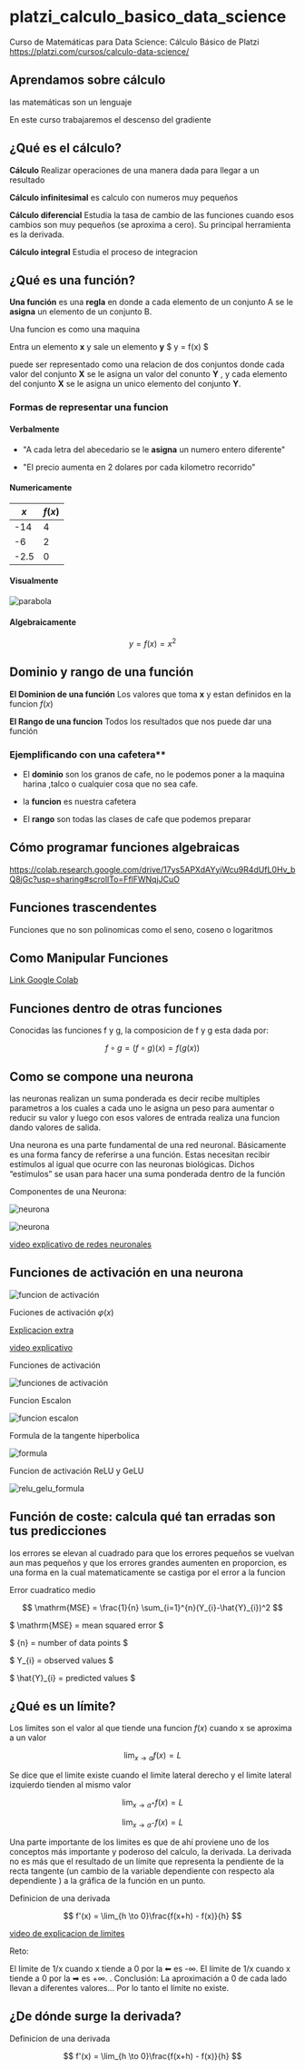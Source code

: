 # platzi_calculo_basico_data_science

Curso de Matemáticas para Data Science: Cálculo Básico de Platzi https://platzi.com/cursos/calculo-data-science/

## Aprendamos sobre cálculo

las matemáticas son un lenguaje

En este curso trabajaremos el descenso del gradiente

## ¿Qué es el cálculo?

**Cálculo**
Realizar operaciones de una manera dada para llegar a un resultado

**Cálculo infinitesimal**
es calculo con numeros muy pequeños

**Cálculo diferencial**
Estudia la tasa de cambio de las funciones cuando esos cambios son muy pequeños (se aproxima a cero). Su principal herramienta es la derivada.

**Cálculo integral**
Estudia el proceso de integracion

## ¿Qué es una función?

**Una función**
es una **regla** en donde a cada elemento de un conjunto A se le **asigna** un elemento de un conjunto B.

Una funcion es como una maquina

Entra un elemento **x** y sale un elemento **y**
$ y = f(x) $

puede ser representado como una relacion de dos conjuntos
donde cada valor del conjunto **X** se le asigna un valor del conunto **Y** , y cada elemento del conjunto **X** se le asigna un unico elemento del conjunto **Y**.

### Formas de representar una funcion

#### Verbalmente

- "A cada letra del abecedario se le **asigna** un numero entero diferente"

- "El precio aumenta en 2 dolares por cada kilometro recorrido"

#### Numericamente

| $x$  | $f(x)$ |
| ---- | ------ |
| -14  | 4      |
| -6   | 2      |
| -2.5 | 0      |

#### Visualmente

![parabola](https://dr282zn36sxxg.cloudfront.net/datastreams/f-d%3A8d6548ec6dd5dc2eb3e444c43b18ea76dbeec54f61f4dfbcd3e975b0%2BIMAGE_THUMB_POSTCARD_TINY%2BIMAGE_THUMB_POSTCARD_TINY.1)

#### Algebraicamente

$$ y  = f(x) = x^2 $$

## Dominio y rango de una función

**El Dominion de una función**
Los valores que toma **x** y estan definidos en la funcion $f(x)$

**El Rango de una funcion**
Todos los resultados que nos puede dar una función

### Ejemplificando con una cafetera**

- El **dominio** son los granos de cafe, no le podemos poner a la maquina harina ,talco o cualquier cosa que no sea cafe.

- la **funcion** es nuestra cafetera

- El **rango** son todas las clases de cafe que podemos preparar

## Cómo programar funciones algebraicas

https://colab.research.google.com/drive/17ys5APXdAYyiWcu9R4dUfL0Hv_bQ8jGc?usp=sharing#scrollTo=FflFWNqjJCuO

## Funciones trascendentes

Funciones que no son polinomicas como el seno, coseno o logaritmos

## Como Manipular Funciones

[Link Google Colab](https://colab.research.google.com/drive/1I4Gykoz2xCC5lPsSObkKQxAkFOYYZwmb?usp=sharing#scrollTo=MimQJFUozsWE)

## Funciones dentro de otras funciones

Conocidas las funciones f y g, la composicion de f y g esta dada por:

$$
f ∘ g = (f ∘ g)(x) = f(g(x))
$$

## Como se compone una neurona

las neuronas realizan un suma ponderada es decir recibe multiples parametros a los cuales a cada uno le asigna un peso para aumentar o reducir su valor y luego con esos valores de entrada realiza una funcion dando valores de salida.

Una neurona es una parte fundamental de una red neuronal. Básicamente es una forma fancy de referirse a una función.
Estas necesitan recibir estímulos al igual que ocurre con las neuronas biológicas. Dichos “estímulos” se usan para hacer una suma ponderada dentro de la función

Componentes de una Neurona:

![neurona](./1.png)

![neurona](./2.png)

[video explicativo de redes neuronales](https://www.youtube.com/watch?v=ysqpl6w6Wzg)

## Funciones de activación en una neurona

![funcion de activación](./funcion-de-activacion.png)

Fuciones de activación $\varphi(x)$

[Explicacion extra](https://stanford.edu/~shervine/teaching/cs-229/cheatsheet-deep-learning)

[video explicativo](https://www.youtube.com/watch?v=uwbHOpp9xkc)

Funciones de activación

![funciones de activación](./activation-functions.png)

Funcion Escalon

![funcion escalon](./escalon.png)

Formula de la tangente hiperbolica

![formula](./formula-tangente-hiperbolica.webp)

Funcion de activación ReLU y GeLU

![relu_gelu_formula](./Relu-7b4be5a7.webp)

## Función de coste: calcula qué tan erradas son tus predicciones

los errores se elevan al cuadrado para que los errores pequeños se vuelvan aun mas pequeños y que los errores grandes aumenten en proporcion, es una forma en la cual matematicamente se castiga por el error a la funcion

Error cuadratico medio

$$
\mathrm{MSE} = \frac{1}{n} \sum_{i=1}^{n}(Y_{i}-\hat{Y}_{i})^2
$$

$
\mathrm{MSE} = mean squared error
$

$
{n} = number of data points
$

$
Y_{i} = observed values
$

$
\hat{Y}_{i} = predicted values
$

## ¿Qué es un límite?

Los limites son el valor al que tiende una funcion $f(x)$ cuando x se aproxima a un valor

$$
\lim_{x \to a} f(x) = L
$$

Se dice que el limite existe cuando el limite lateral derecho y el limite lateral izquierdo tienden al mismo valor

$$
\lim_{x \to a^+} f(x) = L
$$

$$
\lim_{x \to a^-} f(x) = L
$$

Una parte importante de los limites es que de ahí proviene uno de los conceptos más importante y poderoso del calculo, la derivada. La derivada no es más que el resultado de un límite que representa la pendiente de la recta tangente (un cambio de la variable dependiente con respecto ala dependiente ) a la gráfica de la función en un punto.

Definicion de una derivada

$$
f'(x) = \lim_{h \to 0}\frac{f(x+h) - f(x)}{h}
$$

[video de explicacion de limites](https://www.youtube.com/watch?v=o2UTk8bsLS0)

Reto:

El límite de 1/x cuando x tiende a 0 por la ⬅ es -∞.
El límite de 1/x cuando x tiende a 0 por la ➡ es +∞.
.
Conclusión: La aproximación a 0 de cada lado llevan a diferentes valores… Por lo tanto el límite no existe.

## ¿De dónde surge la derivada?

Definicion de una derivada

$$
f'(x) = \lim_{h \to 0}\frac{f(x+h) - f(x)}{h}
$$
